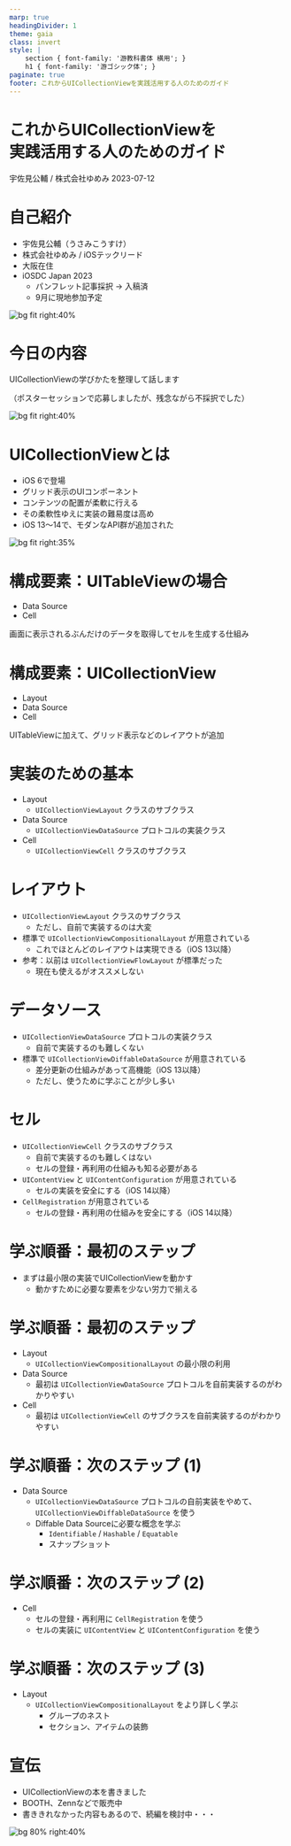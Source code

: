 ```yaml
---
marp: true
headingDivider: 1
theme: gaia
class: invert
style: |
    section { font-family: '游教科書体 横用'; }
    h1 { font-family: '游ゴシック体'; }
paginate: true
footer: これからUICollectionViewを実践活用する人のためのガイド
---
```


# これからUICollectionViewを<br>実践活用する人のためのガイド
<!-- _class: lead invert -->

宇佐見公輔 / 株式会社ゆめみ
2023-07-12

# 自己紹介

* 宇佐見公輔（うさみこうすけ）
* 株式会社ゆめみ / iOSテックリード
* 大阪在住
* iOSDC Japan 2023
    * パンフレット記事採択 → 入稿済
    * 9月に現地参加予定

![bg fit right:40%](https://fortee.jp/iosdc-japan-2023/proposal/og-image/e64d6e4e-8c54-4eac-9880-80fe2e5527cd.png)

# 今日の内容

UICollectionViewの学びかたを整理して話します

（ポスターセッションで応募しましたが、残念ながら不採択でした）

![bg fit right:40%](https://fortee.jp/iosdc-japan-2023/proposal/og-image/0447d457-dd4c-4a9d-8fb1-f17b568ca128.png)

# UICollectionViewとは

* iOS 6で登場
* グリッド表示のUIコンポーネント
* コンテンツの配置が柔軟に行える
* その柔軟性ゆえに実装の難易度は高め
* iOS 13〜14で、モダンなAPI群が追加された

![bg fit right:35%](https://docs-assets.developer.apple.com/published/2feb3d1b37/rendered2x-1627683362.png)

# 構成要素：UITableViewの場合

* Data Source
* Cell

画面に表示されるぶんだけのデータを取得してセルを生成する仕組み

# 構成要素：UICollectionView

* Layout
* Data Source
* Cell

UITableViewに加えて、グリッド表示などのレイアウトが追加

# 実装のための基本

* Layout
    * `UICollectionViewLayout` クラスのサブクラス
* Data Source
    * `UICollectionViewDataSource` プロトコルの実装クラス
* Cell
    * `UICollectionViewCell` クラスのサブクラス

# レイアウト

* `UICollectionViewLayout` クラスのサブクラス
    * ただし、自前で実装するのは大変
* 標準で `UICollectionViewCompositionalLayout` が用意されている
    * これでほとんどのレイアウトは実現できる（iOS 13以降）
* 参考：以前は `UICollectionViewFlowLayout` が標準だった
    * 現在も使えるがオススメしない

# データソース

* `UICollectionViewDataSource` プロトコルの実装クラス
    * 自前で実装するのも難しくない
* 標準で `UICollectionViewDiffableDataSource` が用意されている
    * 差分更新の仕組みがあって高機能（iOS 13以降）
    * ただし、使うために学ぶことが少し多い

# セル

* `UICollectionViewCell` クラスのサブクラス
    * 自前で実装するのも難しくはない
    * セルの登録・再利用の仕組みも知る必要がある
* `UIContentView` と `UIContentConfiguration` が用意されている
    * セルの実装を安全にする（iOS 14以降）
* `CellRegistration` が用意されている
    * セルの登録・再利用の仕組みを安全にする（iOS 14以降）

# 学ぶ順番：最初のステップ

* まずは最小限の実装でUICollectionViewを動かす
    * 動かすために必要な要素を少ない労力で揃える

# 学ぶ順番：最初のステップ

* Layout
    * `UICollectionViewCompositionalLayout` の最小限の利用
* Data Source
    * 最初は `UICollectionViewDataSource` プロトコルを自前実装するのがわかりやすい
* Cell
    * 最初は `UICollectionViewCell` のサブクラスを自前実装するのがわかりやすい

# 学ぶ順番：次のステップ (1)

* Data Source
    * `UICollectionViewDataSource` プロトコルの自前実装をやめて、`UICollectionViewDiffableDataSource` を使う
    * Diffable Data Sourceに必要な概念を学ぶ
        * `Identifiable` / `Hashable` / `Equatable`
        * スナップショット

# 学ぶ順番：次のステップ (2)

* Cell
    * セルの登録・再利用に `CellRegistration` を使う
    * セルの実装に `UIContentView` と `UIContentConfiguration` を使う

# 学ぶ順番：次のステップ (3)

* Layout
    * `UICollectionViewCompositionalLayout` をより詳しく学ぶ
        * グループのネスト
        * セクション、アイテムの装飾

# 宣伝

* UICollectionViewの本を書きました
* BOOTH、Zennなどで販売中
* 書ききれなかった内容もあるので、続編を検討中・・・

![bg 80% right:40%](https://s2.booth.pm/c4cb0469-30f5-431d-acac-22d09c61cdb5/i/4841376/255e28df-c614-4bce-9b1c-4bfe9bb0b5f0_base_resized.jpg)
